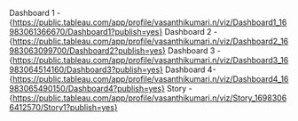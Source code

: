 Dashboard 1 -{https://public.tableau.com/app/profile/vasanthikumari.n/viz/Dashboard1_16983061366670/Dashboard1?publish=yes}
Dashboard 2 -{https://public.tableau.com/app/profile/vasanthikumari.n/viz/Dashboard2_16983063099700/Dashboard2?publish=yes}
Dashboard 3 -{https://public.tableau.com/app/profile/vasanthikumari.n/viz/Dashboard3_16983064514160/Dashboard3?publish=yes}
Dashboard 4-{https://public.tableau.com/app/profile/vasanthikumari.n/viz/Dashboard4_16983065490150/Dashboard4?publish=yes}
Story -{https://public.tableau.com/app/profile/vasanthikumari.n/viz/Story_16983066412570/Story1?publish=yes}
